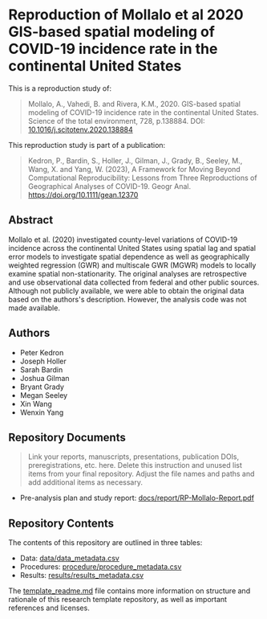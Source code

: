 # Reproduction of Mollalo et al 2020 GIS-based spatial modeling of COVID-19 incidence rate in the continental United States

This is a reproduction study of:

> Mollalo, A., Vahedi, B. and Rivera, K.M., 2020. GIS-based spatial modeling of COVID-19 incidence rate in the continental United States. Science of the total environment, 728, p.138884. DOI: [10.1016/j.scitotenv.2020.138884](https://doi.org/10.1016/j.scitotenv.2020.138884)

This reproduction study is part of a publication:

> Kedron, P., Bardin, S., Holler, J., Gilman, J., Grady, B., Seeley, M., Wang, X. and Yang, W. (2023), A Framework for Moving Beyond Computational Reproducibility: Lessons from Three Reproductions of Geographical Analyses of COVID-19. Geogr Anal. https://doi.org/10.1111/gean.12370

## Abstract

Mollalo et al. (2020) investigated county-level variations of COVID-19 incidence across the continental United States using spatial lag and spatial error models to investigate spatial dependence as well as geographically weighted regression (GWR) and multiscale GWR (MGWR) models to locally examine spatial non-stationarity. The original analyses are retrospective and use observational data collected from federal and other public sources. Although not publicly available, we were able to obtain the original data based on the authors's description. However, the analysis code was not made available.

## Authors

- Peter Kedron
- Joseph Holler
- Sarah Bardin
- Joshua Gilman
- Bryant Grady
- Megan Seeley
- Xin Wang
- Wenxin Yang

## Repository Documents

> Link your reports, manuscripts, presentations, publication DOIs, preregistrations, etc. here. Delete this instruction and unused list items from your final repository. Adjust the file names and paths and add additional items as necessary.

- Pre-analysis plan and study report: [docs/report/RP-Mollalo-Report.pdf](docs/report/RP-Mollalo-Report.docx)

## Repository Contents

The contents of this repository are outlined in three tables:
- Data: [data/data_metadata.csv](data/data_metadata.csv)
- Procedures: [procedure/procedure_metadata.csv](procedure/procedure_metadata.csv)
- Results: [results/results_metadata.csv](results/results_metadata.csv)

The [template_readme.md](template_readme.md) file contains more information on structure and rationale of this research template repository, as well as important references and licenses.
